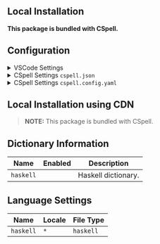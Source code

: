 ## Local Installation

**This package is bundled with CSpell.**

## Configuration

<details>
<summary>VSCode Settings</summary>

Add the following to your VSCode settings:

**`.vscode/settings.json`**

```jsonc
{
  "cSpell.dictionaries": ["haskell"],
}
```

</details>

<details>
<summary>CSpell Settings <code>cspell.json</code></summary>

**`cspell.json`**

```jsonc
{
  "dictionaries": ["haskell"],
}
```

</details>

<details>
<summary>CSpell Settings <code>cspell.config.yaml</code></summary>

**`cspell.config.yaml`**

```yaml
dictionaries:
  - haskell
```

</details>

## Local Installation using CDN

> **NOTE:** This package is bundled with CSpell.

## Dictionary Information

| Name      | Enabled | Description         |
| --------- | ------- | ------------------- |
| `haskell` |         | Haskell dictionary. |

## Language Settings

| Name      | Locale | File Type |
| --------- | ------ | --------- |
| `haskell` | `*`    | `haskell` |
